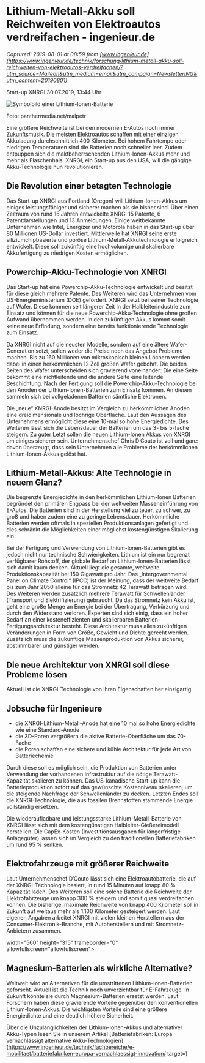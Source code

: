 # Lithium-Metall-Akku soll Reichweiten von Elektroautos verdreifachen - ingenieur.de

_Captured: 2019-08-01 at 08:59 from [www.ingenieur.de](https://www.ingenieur.de/technik/forschung/lithium-metall-akku-soll-reichweiten-von-elektroautos-verdreifachen/?utm_source=Maileon&utm_medium=email&utm_campaign=NewsletterING&utm_content=20190801)_

Start-up XNRGI  30.07.2019, 13:44 Uhr

![Symbolbild einer Lithium-Ionen-Batterie](https://www.ingenieur.de/wp-content/uploads/2019/07/Li-Ion-Akku_B171009428_malpetr-e1564487075449-980x490.jpg)

Foto: panthermedia.net/malpetr

Eine größere Reichweite ist bei den modernen E-Autos noch immer Zukunftsmusik. Die meisten Elektroautos schaffen mit einer einzigen Akkuladung durchschnittlich 400 Kilometer. Bei hohem Fahrtempo oder niedrigen Temperaturen sind die Batterien noch schneller leer. Zudem entpuppen sich die maktbeherrschenden Lithium-Ionen-Akkus mehr und mehr als Flaschenhals. XNRGI, ein Start-up aus den USA, will die gängige Akku-Technologie nun revolutionieren.

## Die Revolution einer betagten Technologie

Das Start-up XNRGI aus Portland (Oregon) will Lithium-Ionen-Akkus um einiges leistungsfähiger und sicherer machen als sie bisher sind. Über einen Zeitraum von rund 15 Jahren entwickelte XNRGI 15 Patente, 6 Patentdarstellungen und 13 Anmeldungen. Einige weltbekannte Unternehmen wie Intel, Energizer und Motorola haben in das Start-up über 80 Millionen US-Dollar investiert. Mittlerweile hat XNRGI seine erste siliziumchipbasierte und poröse Lithium-Metall-Akkutechnologie erfolgreich entwickelt. Diese soll zukünftig eine hochvolumige und skalierbare Akkufertigung zu niedrigen Kosten ermöglichen.

## Powerchip-Akku-Technologie von XNRGI

Das Start-up hat eine Powerchip-Akku-Technologie entwickelt und besitzt für diese gleich mehrere Patente. Des Weiteren wird das Unternehmen vom US-Energieministerium (DOE) gefördert. XNRGI setzt bei seiner Technologie auf Wafer. Diese kommen seit längerer Zeit in der Halbleiterindustrie zum Einsatz und können für die neue Powerchip-Akku-Technologie ohne großen Aufwand übernommen werden. In den zukünftigen Akkus kommt somit keine neue Erfindung, sondern eine bereits funktionierende Technologie zum Einsatz.

Da XNRGI nicht auf die neusten Modelle, sondern auf eine ältere Wafer-Generation setzt, sollen weder die Preise noch das Angebot Probleme machen. Bis zu 160 Millionen von mikroskopisch kleinen Löchern werden dabei in einen herkömmlichen 12 Zoll großen Wafer gebohrt. Die beiden Seiten des Wafer unterscheiden sich gravierend voneinander: Die eine Seite bekommt eine nichtleitende und die andere Seite eine leitende Beschichtung. Nach der Fertigung soll die Powerchip-Akku-Technologie bei den Anoden der Lithium-Ionen-Batterien zum Einsatz kommen. An diesen sammeln sich bei vollgeladenen Batterien sämtliche Elektronen.

Die „neue“ XNRGI-Anode besitzt im Vergleich zu herkömmlichen Anoden eine dreidimensionale und löchrige Oberfläche. Laut den Aussagen des Unternehmens ermöglicht diese eine 10-mal so hohe Energiedichte. Des Weiteren lässt sich die Lebensdauer der Batterien um das 3- bis 5-fache steigern. Zu guter Letzt sollen die neuen Lithium-Ionen Akkus von XNRGI um einiges sicherer sein. Unternehmenschef Chris D’Couto ist voll und ganz davon überzeugt, dass sein Unternehmen alle Probleme der herkömmlichen Lithium-Ionen-Akkus gelöst hat.

## Lithium-Metall-Akkus: Alte Technologie in neuem Glanz?

Die begrenzte Energiedichte in den herkömmlichen Lithium-Ionen Batterien begründet den primären Engpass bei der weltweiten Masseneinführung von E-Autos. Die Batterien sind in der Herstellung viel zu teuer, zu schwer, zu groß und haben zudem eine zu geringe Lebensdauer. Herkömmliche Batterien werden oftmals in speziellen Produktionsanlagen gefertigt und dies schränkt die Möglichkeiten einer möglichst kostengünstigen Skalierung ein.

Bei der Fertigung und Verwendung von Lithium-Ionen-Batterien gibt es jedoch nicht nur technische Schwierigkeiten. Lithium ist ein nur begrenzt verfügbarer Rohstoff, der globale Bedarf an Lithium-Ionen-Batterien lässt sich damit kaum decken. Aktuell liegt die gesamte, weltweite Produktionskapazität bei 150 Gigawatt pro Jahr. Das „Intergovernmental Panel on Climate Control“ (IPCC) ist der Meinung, dass der weltweite Bedarf bis zum Jahr 2050 alleine für das Stromnetz 42 Terawatt betragen wird. Des Weiteren werden zusätzlich mehrere Terawatt für Schwellenländer (Transport und Elektrifizierung) gebraucht. Da das Stromnetz kein Akku ist, geht eine große Menge an Energie bei der Übertragung, Verkürzung und durch den Widerstand verloren. Experten sind sich einig, dass ein hoher Bedarf an einer kosteneffizienten und skalierbaren Batterien-Fertigungsarchitektur besteht. Diese Architektur muss allen zukünftigen Veränderungen in Form von Größe, Gewicht und Dichte gerecht werden. Zusätzlich muss die zukünftige Massenproduktion von Akkus sicherer, abstimmbarer und günstiger werden.

## Die neue Architektur von XNRGI soll diese Probleme lösen

Aktuell ist die XNRGI-Technologie von ihren Eigenschaften her einzigartig.

## Jobsuche für Ingenieure

  * die XNRGI-Lithium-Metall-Anode hat eine 10 mal so hohe Energiedichte wie eine Standard-Anode
  * die 3D-Poren vergrößern die aktive Batterie-Oberfläche um das 70-Fache
  * die Poren schaffen eine sichere und kühle Architektur für jede Art von Batteriechemie

Durch diese soll es möglich sein, die Produktion von Batterien unter Verwendung der vorhandenen Infrastruktur auf die nötige Terawatt-Kapazität skalieren zu können. Das US-kanadische Start-up kann die Batterieproduktion sofort auf das gewünschte Kostenniveau skalieren, um die steigende Nachfrage der Schwellenländer zu decken. Letzten Endes soll die XNRGI-Technologie, die aus fossilen Brennstoffen stammende Energie vollständig ersetzen.

Die wiederaufladbare und leistungsstarke Lithium-Metall-Batterie von XNRGI lässt sich mit dem kostengünstigen Halbleiter-Gießereimodell herstellen. Die CapEx-Kosten (Investitionsausgaben für längerfristige Anlagegüter) lassen sich im Vergleich zu den traditionellen Batteriefabriken um rund 95 % senken.

## Elektrofahrzeuge mit größerer Reichweite

Laut Unternehmenschef D’Couto lässt sich eine Elektroautobatterie, die auf der XNRGI-Technologie basiert, in rund 15 Minuten auf knapp 80 % Kapazität laden. Des Weiteren soll eine solche Batterie die Reichweite der Elektrofahrzeuge um knapp 300 % steigern und somit quasi verdreifachen können. Die bisherige, maximale Reichweite von knapp 400 Kilometer soll in Zukunft auf weitaus mehr als 1.100 Kilometer gesteigert werden. Laut eigenen Angaben arbeitet XNRGI mit vielen kleinen Herstellern aus der Consumer-Elektronik-Branche, mit Autoherstellern und mit Stromnetz-Anbietern zusammen.

width="560" height="315" frameborder="0" allowfullscreen="allowfullscreen"&gt;

## Magnesium-Batterien als wirkliche Alternative?

Weltweit wird an Alternativen für die umstrittenen Lithium-Ionen-Batterien geforscht. Aktuell ist die Technik noch unverzichtbar für E-Fahrzeuge. In Zukunft könnte sie durch Magnesium-Batterien ersetzt werden. Laut Forschern haben diese gravierende Vorteile gegenüber den konventionellen Lithium-Ionen-Akkus. Die wichtigsten Vorteile sind eine größere Energiedichte und eine deutlich höhere Sicherheit.

Über die Unzulänglichkeiten der Lithium-Ionen-Akkus und alternativer Akku-Typen lesen Sie in unserem Artikel [Batteriefabriken: Europa vernachlässigt alternative Akku-Technologien](https://www.ingenieur.de/technik/fachbereiche/e-mobilitaet/batteriefabriken-europa-vernachlaessigt-innovation/ target=)
